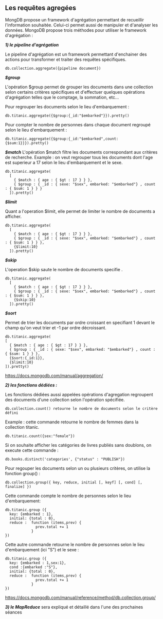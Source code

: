 ## Les requêtes agregées ##

MongDB propose un framework d'agrégation permettant de recueillir l'information souhaitée. Celui-ci permet aussi de manipuler et 
d'analyser les données. MongoDB propose trois méthodes pour utiliser le framework d'agrégation :

***1) le pipeline d'agrégation***

Le pipeline d'agrégation est un framework permettant d'enchainer des actions pour transformer et traiter des requêtes spécifiques.
```
db.collection.aggregate({pipeline document})
```
***$group***

L'opération $group permet de grouper les documents dans une collection selon certains critères spécifiques et d'effectuer quelques opérations d'agrégation telles que le comptage, la sommation, etc...

Pour regrouper les documents selon le lieu d'embarquement : 
```
db.titanic.aggregate({$group:{_id:"$embarked"}}).pretty()
```
Pour compter le nombre de personnes dans chaque document regroupé selon le lieu d'embarquement : 
```
db.titanic.aggregate({$group:{_id:"$embarked",count:{$sum:1}}}).pretty()
```
***$match***
L'opération $match filtre les documents correspondant aux critères de recherche.
Example : on veut regrouper tous les documents dont l'age est superieur a 17 selon le lieu d'embarquement et le sexe.
```
db.titanic.aggregate(
  [
    { $match : { age : { $gt : 17 } } },
    { $group : { _id : { sexe: "$sex", embarked: "$embarked"} , count : { $sum: 1 } } }
  ]).pretty()
  ```
***$limit*** 

Quant a l'operation $limit, elle permet de limiter le nombre de documents a afficher.
```
db.titanic.aggregate(
  [
    { $match : { age : { $gt : 17 } } },
    { $group : { _id : { sexe: "$sex", embarked: "$embarked"} , count : { $sum: 1 } } },
    {$limit:10}
  ]).pretty()
  ```
  
  ***$skip***
  
L'operation $skip saute le nombre de documents specifie .
```
db.titanic.aggregate(
  [
    { $match : { age : { $gt : 17 } } },
    { $group : { _id : { sexe: "$sex", embarked: "$embarked"} , count : { $sum: 1 } } },
    {$skip:10}
  ]).pretty()
  ```
  
 ***$sort***
 
  Permet de trier les documents par ordre croissant en specifiant 1 devant le champ qu'on veut trier et -1 par ordre décroissant.
  
  ```
db.titanic.aggregate(
  [
    { $match : { age : { $gt : 17 } } },
    { $group : { _id : { sexe: "$sex", embarked: "$embarked"} , count : { $sum: 1 } } },
    {$sort:{_id:1}},
    {$limit:10}
  ]).pretty()
  ```

https://docs.mongodb.com/manual/aggregation/

 ***2) les fonctions dédiées :***
 
 Les fonctions dédiées aussi appelées opérations d'agregation regroupent des documents d'une collection selon l'opération spécifiée.
 ```
 db.collection.count() retourne le nombre de documents selon le critère défini
 ```
 Example : cette commande retourne le nombre de femmes dans la collection titanic.
 ```
 db.titanic.count({sex:"female"}) 
 ```
 Si on souhaite afficher les catégories de livres publiés sans doublons, on execute cette commande : 
 ```
 db.books.distinct('categories', {"status" : "PUBLISH"})
 ```
 Pour regouper les documents selon un ou plusieurs critères, on utilise la fonction group() : 
 ```
 db.collection.group({ key, reduce, initial [, keyf] [, cond] [, finalize] })
 ```
 Cette commande compte le nombre de personnes selon le lieu d'embarquement:
  ```
 db.titanic.group ({
    key: {embarked : 1},
    initial: {total : 0},
    reduce :  function (items,prev) {
                prev.total += 1
              }
})
```

Cette autre commande retourne le nombre de personnes selon le lieu d'embarquement (ici "S") et le sexe :

  ```
 db.titanic.group ({
    key: {embarked : 1,sex:1},
    cond :{embarked :"S"},
    initial: {total : 0},
    reduce :  function (items,prev) {
                prev.total += 1
              }
})
``` 
 https://docs.mongodb.com/manual/reference/method/db.collection.group/

 ***3)  le MapReduce*** sera expliqué et détaillé dans l'une des prochaines séances
 




